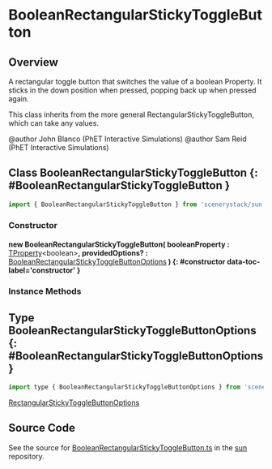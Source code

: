 # BooleanRectangularStickyToggleButton

## Overview

A rectangular toggle button that switches the value of a boolean Property.  It sticks in the down position when
pressed, popping back up when pressed again.

This class inherits from the more general RectangularStickyToggleButton, which can take any values.

@author John Blanco (PhET Interactive Simulations)
@author Sam Reid (PhET Interactive Simulations)

## Class BooleanRectangularStickyToggleButton {: #BooleanRectangularStickyToggleButton }


```js
import { BooleanRectangularStickyToggleButton } from 'scenerystack/sun';
```
### Constructor

#### new BooleanRectangularStickyToggleButton( booleanProperty : <span style="font-weight: 400;">[TProperty](../axon/TProperty.md)&lt;<span style="color: hsla(calc(var(--md-hue) + 180deg),80%,40%,1);">boolean</span>&gt;</span>, providedOptions? : <span style="font-weight: 400;">[BooleanRectangularStickyToggleButtonOptions](../sun/BooleanRectangularStickyToggleButton.md#BooleanRectangularStickyToggleButtonOptions)</span> ) {: #constructor data-toc-label='constructor' }

### Instance Methods





## Type BooleanRectangularStickyToggleButtonOptions {: #BooleanRectangularStickyToggleButtonOptions }


```js
import type { BooleanRectangularStickyToggleButtonOptions } from 'scenerystack/sun';
```
[RectangularStickyToggleButtonOptions](../sun/RectangularStickyToggleButton.md#RectangularStickyToggleButtonOptions)



## Source Code

See the source for [BooleanRectangularStickyToggleButton.ts](https://github.com/phetsims/sun/blob/main/js/buttons/BooleanRectangularStickyToggleButton.ts) in the [sun](https://github.com/phetsims/sun) repository.

